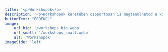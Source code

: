 ```yaml
---
title: '<p>Workshopok</p>'
description: '<p>Workshopok keretében csoportosan is megtanulhatod a kommunikációs, marketing és social média alapokat.</p>'
buttonText: "ÉRDEKEL"
image: 
    url_big: '/workshops_big.webp'
    url_small: '/workshops_small.webp'
    alt: 'Workshopok'
imageSide: 'left'
---
```



